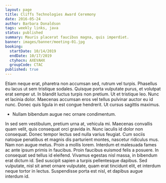 ```yaml
---
layout: page
title: Cliffs Technologies Award Ceremony
date: 2016-05-24
author: Barbara Donaldson
tags: weekly links, java
status: published
summary: Mauris placerat faucibus magna, quis imperdiet.
banner: images/banner/meeting-01.jpg
booking:
  startDate: 10/14/2019
  endDate: 10/17/2019
  ctyhocn: AXEVAHX
  groupCode: CTAC
published: true
---
```

Etiam neque erat, pharetra non accumsan sed, rutrum vel turpis. Phasellus eu lacus ut sem tristique sodales. Quisque porta vulputate purus, et volutpat erat semper ut. In blandit luctus turpis non pretium. Ut et tristique leo. Nunc et lacinia dolor. Maecenas accumsan eros vel tellus pulvinar auctor eu id nunc. Donec quis ligula in est congue hendrerit. Ut cursus sagittis maximus.

* Nullam bibendum augue nec ornare condimentum.

In sed sem vestibulum, pretium urna at, vehicula mi. Maecenas convallis quam velit, quis consequat orci gravida in. Nunc iaculis id dolor non consequat. Donec tempor lectus sed nulla varius feugiat. Cum sociis natoque penatibus et magnis dis parturient montes, nascetur ridiculus mus. Nam non augue metus. Proin a mollis lorem. Interdum et malesuada fames ac ante ipsum primis in faucibus. Proin faucibus euismod felis a posuere. In consequat sed tellus id eleifend. Vivamus egestas nisl massa, in bibendum erat dictum id. Sed suscipit sapien a turpis pellentesque dapibus. Sed vulputate, nisl sit amet ornare vulputate, quam erat tincidunt elit, et interdum neque tortor in lectus. Suspendisse porta est nisl, et dapibus augue interdum id.
